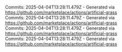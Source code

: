 Commits: 2025-04-04T13:28:11.479Z - Generated via https://github.com/marketplace/actions/artificial-grass
<br>
Commits: 2025-04-04T13:28:11.479Z - Generated via https://github.com/marketplace/actions/artificial-grass
<br>
Commits: 2025-04-04T13:28:11.479Z - Generated via https://github.com/marketplace/actions/artificial-grass
<br>
Commits: 2025-04-04T13:28:11.479Z - Generated via https://github.com/marketplace/actions/artificial-grass
<br>
